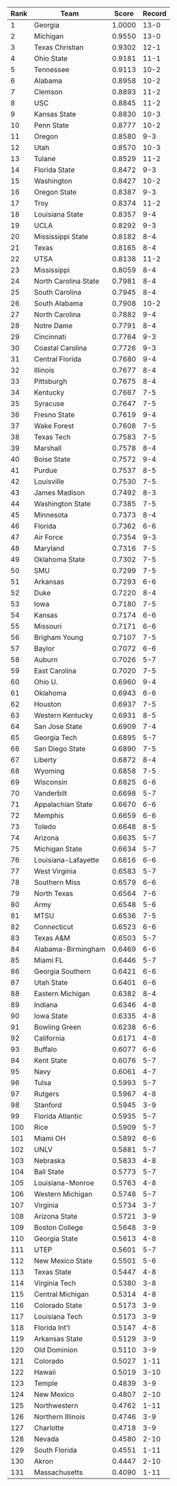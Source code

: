 Rank | Team | Score | Record
---|---|---|---
1 | Georgia | 1.0000 | 13-0
2 | Michigan | 0.9550 | 13-0
3 | Texas Christian | 0.9302 | 12-1
4 | Ohio State | 0.9181 | 11-1
5 | Tennessee | 0.9113 | 10-2
6 | Alabama | 0.8958 | 10-2
7 | Clemson | 0.8893 | 11-2
8 | USC | 0.8845 | 11-2
9 | Kansas State | 0.8830 | 10-3
10 | Penn State | 0.8777 | 10-2
11 | Oregon | 0.8580 | 9-3
12 | Utah | 0.8570 | 10-3
13 | Tulane | 0.8529 | 11-2
14 | Florida State | 0.8472 | 9-3
15 | Washington | 0.8427 | 10-2
16 | Oregon State | 0.8387 | 9-3
17 | Troy | 0.8374 | 11-2
18 | Louisiana State | 0.8357 | 9-4
19 | UCLA | 0.8292 | 9-3
20 | Mississippi State | 0.8182 | 8-4
21 | Texas | 0.8165 | 8-4
22 | UTSA | 0.8138 | 11-2
23 | Mississippi | 0.8059 | 8-4
24 | North Carolina State | 0.7981 | 8-4
25 | South Carolina | 0.7945 | 8-4
26 | South Alabama | 0.7908 | 10-2
27 | North Carolina | 0.7882 | 9-4
28 | Notre Dame | 0.7791 | 8-4
29 | Cincinnati | 0.7764 | 9-3
30 | Coastal Carolina | 0.7726 | 9-3
31 | Central Florida | 0.7680 | 9-4
32 | Illinois | 0.7677 | 8-4
33 | Pittsburgh | 0.7675 | 8-4
34 | Kentucky | 0.7667 | 7-5
35 | Syracuse | 0.7647 | 7-5
36 | Fresno State | 0.7619 | 9-4
37 | Wake Forest | 0.7608 | 7-5
38 | Texas Tech | 0.7583 | 7-5
39 | Marshall | 0.7578 | 8-4
40 | Boise State | 0.7572 | 9-4
41 | Purdue | 0.7537 | 8-5
42 | Louisville | 0.7530 | 7-5
43 | James Madison | 0.7492 | 8-3
44 | Washington State | 0.7385 | 7-5
45 | Minnesota | 0.7373 | 8-4
46 | Florida | 0.7362 | 6-6
47 | Air Force | 0.7354 | 9-3
48 | Maryland | 0.7316 | 7-5
49 | Oklahoma State | 0.7302 | 7-5
50 | SMU | 0.7299 | 7-5
51 | Arkansas | 0.7293 | 6-6
52 | Duke | 0.7220 | 8-4
53 | Iowa | 0.7180 | 7-5
54 | Kansas | 0.7174 | 6-6
55 | Missouri | 0.7171 | 6-6
56 | Brigham Young | 0.7107 | 7-5
57 | Baylor | 0.7072 | 6-6
58 | Auburn | 0.7026 | 5-7
59 | East Carolina | 0.7020 | 7-5
60 | Ohio U. | 0.6960 | 9-4
61 | Oklahoma | 0.6943 | 6-6
62 | Houston | 0.6937 | 7-5
63 | Western Kentucky | 0.6931 | 8-5
64 | San Jose State | 0.6909 | 7-4
65 | Georgia Tech | 0.6895 | 5-7
66 | San Diego State | 0.6890 | 7-5
67 | Liberty | 0.6872 | 8-4
68 | Wyoming | 0.6858 | 7-5
69 | Wisconsin | 0.6825 | 6-6
70 | Vanderbilt | 0.6698 | 5-7
71 | Appalachian State | 0.6670 | 6-6
72 | Memphis | 0.6659 | 6-6
73 | Toledo | 0.6648 | 8-5
74 | Arizona | 0.6635 | 5-7
75 | Michigan State | 0.6634 | 5-7
76 | Louisiana-Lafayette | 0.6616 | 6-6
77 | West Virginia | 0.6583 | 5-7
78 | Southern Miss | 0.6579 | 6-6
79 | North Texas | 0.6564 | 7-6
80 | Army | 0.6548 | 5-6
81 | MTSU | 0.6536 | 7-5
82 | Connecticut | 0.6523 | 6-6
83 | Texas A&M | 0.6503 | 5-7
84 | Alabama-Birmingham | 0.6469 | 6-6
85 | Miami FL | 0.6446 | 5-7
86 | Georgia Southern | 0.6421 | 6-6
87 | Utah State | 0.6401 | 6-6
88 | Eastern Michigan | 0.6382 | 8-4
89 | Indiana | 0.6346 | 4-8
90 | Iowa State | 0.6335 | 4-8
91 | Bowling Green | 0.6238 | 6-6
92 | California | 0.6171 | 4-8
93 | Buffalo | 0.6077 | 6-6
94 | Kent State | 0.6076 | 5-7
95 | Navy | 0.6061 | 4-7
96 | Tulsa | 0.5993 | 5-7
97 | Rutgers | 0.5967 | 4-8
98 | Stanford | 0.5945 | 3-9
99 | Florida Atlantic | 0.5935 | 5-7
100 | Rice | 0.5909 | 5-7
101 | Miami OH | 0.5892 | 6-6
102 | UNLV | 0.5881 | 5-7
103 | Nebraska | 0.5833 | 4-8
104 | Ball State | 0.5773 | 5-7
105 | Louisiana-Monroe | 0.5763 | 4-8
106 | Western Michigan | 0.5748 | 5-7
107 | Virginia | 0.5734 | 3-7
108 | Arizona State | 0.5721 | 3-9
109 | Boston College | 0.5648 | 3-9
110 | Georgia State | 0.5613 | 4-8
111 | UTEP | 0.5601 | 5-7
112 | New Mexico State | 0.5501 | 5-6
113 | Texas State | 0.5447 | 4-8
114 | Virginia Tech | 0.5380 | 3-8
115 | Central Michigan | 0.5314 | 4-8
116 | Colorado State | 0.5173 | 3-9
117 | Louisiana Tech | 0.5173 | 3-9
118 | Florida Int'l | 0.5147 | 4-8
119 | Arkansas State | 0.5129 | 3-9
120 | Old Dominion | 0.5110 | 3-9
121 | Colorado | 0.5027 | 1-11
122 | Hawaii | 0.5019 | 3-10
123 | Temple | 0.4839 | 3-9
124 | New Mexico | 0.4807 | 2-10
125 | Northwestern | 0.4762 | 1-11
126 | Northern Illinois | 0.4746 | 3-9
127 | Charlotte | 0.4718 | 3-9
128 | Nevada | 0.4580 | 2-10
129 | South Florida | 0.4551 | 1-11
130 | Akron | 0.4447 | 2-10
131 | Massachusetts | 0.4090 | 1-11
